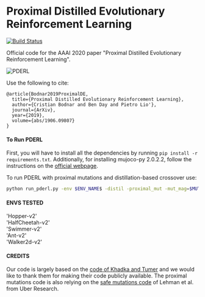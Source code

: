 # Proximal Distilled Evolutionary Reinforcement Learning

[![Build Status](https://travis-ci.com/crisbodnar/pderl.svg?branch=master)](https://travis-ci.com/crisbodnar/pderl)

Official code for the AAAI 2020 paper "Proximal Distilled Evolutionary Reinforcement Learning". 

![PDERL](figures/pderl_gif.gif) 

Use the following to cite:

```
@article{Bodnar2019ProximalDE,
  title={Proximal Distilled Evolutionary Reinforcement Learning},
  author={Cristian Bodnar and Ben Day and Pietro Lio'},
  journal={ArXiv},
  year={2019},
  volume={abs/1906.09807}
}
```

#### To Run PDERL #### 

First, you will have to install all the dependencies by running ```pip install -r requirements.txt```.
Additionally, for installing mujoco-py 2.0.2.2, follow the instructions on the [official webpage](https://github.com/openai/mujoco-py.). 

To run PDERL with proximal mutations and distillation-based crossover use:

```bash
python run_pderl.py -env $ENV_NAME$ -distil -proximal_mut -mut_mag=$MUT_MAG$ -logidr=$LOG_DIR$ -seed=$SEED$
```

#### ENVS TESTED #### 

'Hopper-v2' \
'HalfCheetah-v2' \
'Swimmer-v2' \
'Ant-v2' \
'Walker2d-v2' 

#### CREDITS ####

Our code is largely based on the [code of Khadka and Tumer](https://github.com/ShawK91/erl_paper_nips18) and we would 
like to thank them for making their code publicly available. The proximal mutations code is also relying on 
the [safe mutations code](https://github.com/uber-research/safemutations) of Lehman et al. from Uber Research.